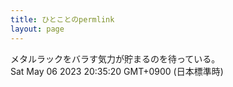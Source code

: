 ```yaml
---
title: ひとことのpermlink
layout: page
---
```

<div class="box" dt="1683372920026">
  メタルラックをバラす気力が貯まるのを待っている。
  <div class="content is-small">Sat May 06 2023 20:35:20 GMT+0900 (日本標準時)</div>
</div>